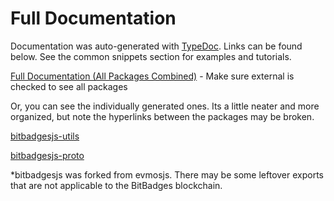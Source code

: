 # Full Documentation

Documentation was auto-generated with [TypeDoc](https://typedoc.org/). Links can be found below. See the common snippets section for examples and tutorials.&#x20;

[Full Documentation (All Packages Combined)](https://bitbadges.github.io/bitbadgesjs/packages/bitbadgesjs/docs/modules.html) - Make sure external is checked to see all packages



Or, you can see the individually generated ones. Its a little neater and more organized, but note the hyperlinks between the packages may be broken.

[bitbadgesjs-utils](https://bitbadges.github.io/bitbadgesjs/packages/utils/docs/modules.html)

[bitbadgesjs-proto](https://bitbadges.github.io/bitbadgesjs/packages/proto/docs/modules.html)



\*bitbadgesjs was forked from evmosjs. There may be some leftover exports that are not applicable to the BitBadges blockchain.
